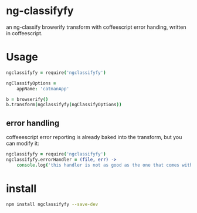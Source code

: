# ng-classifyfy
an ng-classify browerify transform with coffeescript error handing, written in coffeescript.

# Usage
```coffee
ngclassifyfy = require('ngclassifyfy')

ngClassifyOptions =
    appName: 'catmanApp'

b = browserify()
b.transform(ngclassifyfy(ngClassifyOptions))
```
## error handling

coffeeescript error reporting is already baked into the transform, but you can modify it:

```coffee
ngclassifyfy = require('ngclassifyfy')
ngclassifyfy.errorHandler = (file, err) ->
    console.log('this handler is not as good as the one that comes with this transform!', err)
 ```

# install
```bash
npm install ngclassifyfy --save-dev
```